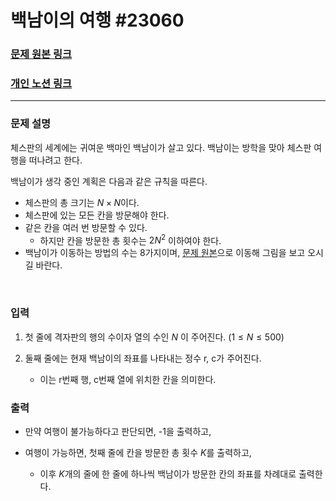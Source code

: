 # 백남이의 여행 #23060

### [문제 원본 링크](https://www.acmicpc.net/problem/23060)

### [개인 노션 링크](https://leedongyeop.notion.site/baeknam-travel-23060-4f4c18d260ca447684f9af814e2708db)

---

### 문제 설명

체스판의 세계에는 귀여운 백마인 백남이가 살고 있다. 백남이는 방학을 맞아 체스판 여행을 떠나려고 한다.

백남이가 생각 중인 계획은 다음과 같은 규칙을 따른다.

- 체스판의 총 크기는 $N\times N$이다.
- 체스판에 있는 모든 칸을 방문해야 한다.
- 같은 칸을 여러 번 방문할 수 있다. 
    - 하지만 칸을 방문한 총 횟수는 $2N^2$ 이하여야 한다.
- 백남이가 이동하는 방법의 수는 8가지이며, [문제 원본](https://www.acmicpc.net/problem/23060)으로 이동해 그림을 보고 오시길 바란다.

<br/>

### 입력
1. 첫 줄에 격자판의 행의 수이자 열의 수인 $N$ 이 주어진다. ($1\leq N \leq 500$)

2. 둘째 줄에는 현재 백남이의 좌표를 나타내는 정수 r, c가 주어진다. 
    - 이는 r번째 행, c번째 열에 위치한 칸을 의미한다.


### 출력
- 만약 여행이 불가능하다고 판단되면, -1을 출력하고,

- 여행이 가능하면, 첫째 줄에 칸을 방문한 총 횟수 $K$를 출력하고, 
    - 이후 $K$개의 줄에 한 줄에 하나씩 백남이가 방문한 칸의 좌표를 차례대로 출력한다.